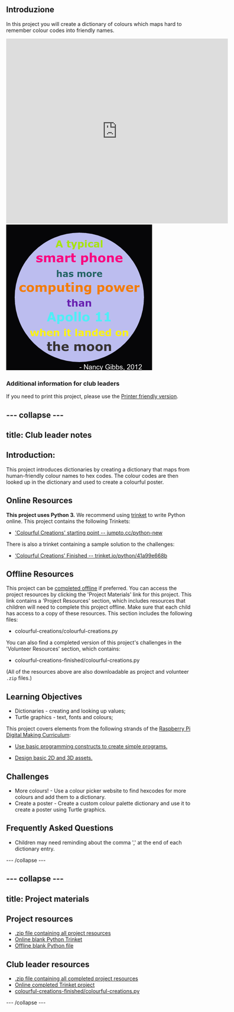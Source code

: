 ## Introduzione

In this project you will create a dictionary of colours which maps hard to remember colour codes into friendly names.

<div class="trinket">
  <iframe src="https://trinket.io/embed/python/41a99e668b?outputOnly=true&start=result" width="600" height="500" frameborder="0" marginwidth="0" marginheight="0" allowfullscreen>
  </iframe>
  <img src="images/colourful-finished.png">
</div>

### Additional information for club leaders

If you need to print this project, please use the [Printer friendly version](https://projects.raspberrypi.org/en/projects/colourful-creations/print).

## \--- collapse \---

## title: Club leader notes

## Introduction:

This project introduces dictionaries by creating a dictionary that maps from human-friendly colour names to hex codes. The colour codes are then looked up in the dictionary and used to create a colourful poster.

## Online Resources

**This project uses Python 3.** We recommend using [trinket](https://trinket.io/) to write Python online. This project contains the following Trinkets:

* ['Colourful Creations' starting point -- jumpto.cc/python-new](http://jumpto.cc/python-new)

There is also a trinket containing a sample solution to the challenges:

* [‘Colourful Creations’ Finished -- trinket.io/python/41a99e668b](https://trinket.io/python/41a99e668b)

## Offline Resources

This project can be [completed offline](https://www.codeclubprojects.org/en-GB/resources/python-working-offline/) if preferred. You can access the project resources by clicking the 'Project Materials' link for this project. This link contains a 'Project Resources' section, which includes resources that children will need to complete this project offline. Make sure that each child has access to a copy of these resources. This section includes the following files:

* colourful-creations/colourful-creations.py

You can also find a completed version of this project's challenges in the 'Volunteer Resources' section, which contains:

* colourful-creations-finished/colourful-creations.py

(All of the resources above are also downloadable as project and volunteer `.zip` files.)

## Learning Objectives

* Dictionaries - creating and looking up values;
* Turtle graphics - text, fonts and colours;

This project covers elements from the following strands of the [Raspberry Pi Digital Making Curriculum](http://rpf.io/curriculum):

* [Use basic programming constructs to create simple programs.](https://www.raspberrypi.org/curriculum/programming/creator)

* [Design basic 2D and 3D assets.](https://www.raspberrypi.org/curriculum/design/creator)

## Challenges

* More colours! - Use a colour picker website to find hexcodes for more colours and add them to a dictionary. 
* Create a poster - Create a custom colour palette dictionary and use it to create a poster using Turtle graphics. 

## Frequently Asked Questions

* Children may need reminding about the comma ',' at the end of each dictionary entry. 

\--- /collapse \---

## \--- collapse \---

## title: Project materials

## Project resources

* [.zip file containing all project resources](resources/colourful-creations-project-resources.zip)
* [Online blank Python Trinket](http://jumpto.cc/python-new)
* [Offline blank Python file](resources/new-new.py)

## Club leader resources

* [.zip file containing all completed project resources](resources/colourful-creations-volunteer-resources.zip)
* [Online completed Trinket project](https://trinket.io/python/41a99e668b)
* [colourful-creations-finished/colourful-creations.py](resources/colourful-creations-finished-colourful-creations.py)

\--- /collapse \---